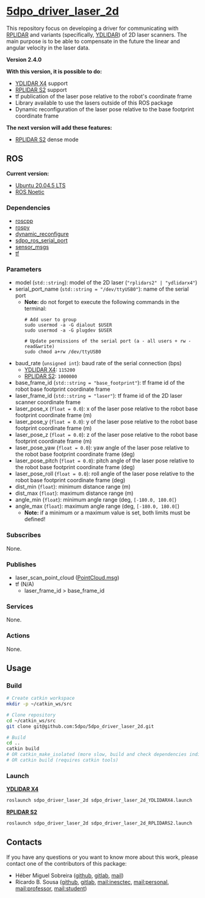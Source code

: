# [5dpo_driver_laser_2d](https://github.com/5dpo/5dpo_driver_laser_2d)

This repository focus on developing a driver for communicating with
[RPLIDAR](https://www.slamtec.com/en) and variants (specifically,
[YDLIDAR](https://www.ydlidar.com/)) of 2D laser scanners.
The main purpose is to be able to compensate in the future the linear and
angular velocity in the laser data.

**Version 2.4.0**

**With this version, it is possible to do:**

- [YDLIDAR X4](https://www.ydlidar.com/products/view/5.html) support
- [RPLIDAR S2](https://www.slamtec.com/en/S2) support
- tf publication of the laser pose relative to the robot's coordinate frame
- Library available to use the lasers outside of this ROS package
- Dynamic reconfiguration of the laser pose relative to the base footprint
  coordinate frame

**The next version will add these features:**

- [RPLIDAR S2](https://www.slamtec.com/en/S2) dense mode

## ROS

**Current version:**

- [Ubuntu 20.04.5 LTS](https://releases.ubuntu.com/focal/)
- [ROS Noetic](https://wiki.ros.org/noetic)

### Dependencies

- [roscpp](https://wiki.ros.org/roscpp)
- [rospy](https://wiki.ros.org/rospy)
- [dynamic_reconfigure](https://wiki.ros.org/dynamic_reconfigure)
- [sdpo_ros_serial_port](https://github.com/5dpo/5dpo_ros_serial_port)
- [sensor_msgs](https://wiki.ros.org/sensor_msgs)
- [tf](https://wiki.ros.org/tf)

### Parameters

- model (`std::string`): model of the 2D laser (`"rplidars2" | "ydlidarx4"`)
- serial_port_name (`std::string = "/dev/ttyUSB0"`): name of the serial port
  - **Note:** do not forget to execute the following commands in the terminal:
    ```shell
    # Add user to group
    sudo usermod -a -G dialout $USER
    sudo usermod -a -G plugdev $USER

    # Update permissions of the serial port (a - all users + rw - read&write)
    sudo chmod a+rw /dev/ttyUSB0
    ```
- baud_rate (`unsigned int`): baud rate of the serial connection (bps)
  - [YDLIDAR X4](https://www.ydlidar.com/products/view/5.html): `115200`
  - [RPLIDAR S2](https://www.slamtec.com/en/S2): `1000000`
- base_frame_id (`std::string = "base_footprint"`): tf frame id of the robot
  base footprint coordinate frame
- laser_frame_id (`std::string = "laser"`): tf frame id of the 2D laser scanner
  coordinate frame
- laser_pose_x (`float = 0.0`): x of the laser pose relative to the robot base
  footprint coordinate frame (m)
- laser_pose_y (`float = 0.0`): y of the laser pose relative to the robot base
  footprint coordinate frame (m)
- laser_pose_z (`float = 0.0`): z of the laser pose relative to the robot base
  footprint coordinate frame (m)
- laser_pose_yaw (`float = 0.0`): yaw angle of the laser pose relative to the
  robot base footprint coordinate frame (deg)
- laser_pose_pitch (`float = 0.0`): pitch angle of the laser pose relative to
  the robot base footprint coordinate frame (deg)
- laser_pose_roll (`float = 0.0`): roll angle of the laser pose relative to the
  robot base footprint coordinate frame (deg)
- dist_min (`float`): minimum distance range (m)
- dist_max (`float`): maximum distance range (m)
- angle_min (`float`): minimum angle range (deg, `[-180.0, 180.0[`)
- angle_max (`float`): maximum angle range (deg, `[-180.0, 180.0[`)
  - **Note:** if a minimum or a maximum value is set, both limits must be
    defined!

### Subscribes

None.

### Publishes

- laser_scan_point_cloud
  ([PointCloud.msg](https://docs.ros.org/en/api/sensor_msgs/html/msg/PointCloud.html))
- tf (N/A)
  - laser_frame_id > base_frame_id

### Services

None.

### Actions

None.

## Usage

### Build

```sh
# Create catkin workspace
mkdir -p ~/catkin_ws/src

# Clone repository
cd ~/catkin_ws/src
git clone git@github.com:5dpo/5dpo_driver_laser_2d.git

# Build
cd ..
catkin build
# OR catkin_make_isolated (more slow, build and check dependencies individually)
# OR catkin build (requires catkin tools)
```

### Launch

**[YDLIDAR X4](https://www.ydlidar.com/products/view/5.html)**

```sh
roslaunch sdpo_driver_laser_2d sdpo_driver_laser_2d_YDLIDARX4.launch
```

**[RPLIDAR S2](https://www.slamtec.com/en/S2)**

```sh
roslaunch sdpo_driver_laser_2d sdpo_driver_laser_2d_RPLIDARS2.launch
```

## Contacts

If you have any questions or you want to know more about this work, please
contact one of the contributors of this package:

- Héber Miguel Sobreira ([github](https://github.com/HeberSobreira),
  [gitlab](https://gitlab.inesctec.pt/heber.m.sobreira),
  [mail](mailto:heber.m.sobreira@inesctec.pt))
- Ricardo B. Sousa ([github](https://github.com/sousarbarb/),
  [gitlab](https://gitlab.inesctec.pt/ricardo.b.sousa),
  [mail:inesctec](mailto:ricardo.b.sousa@inesctec.pt),
  [mail:personal](mailto:sousa.ricardob@outlook.com),
  [mail:professor](mailto:rbs@fe.up.pt),
  [mail:student](mailto:up201503004@edu.fe.up.pt))
